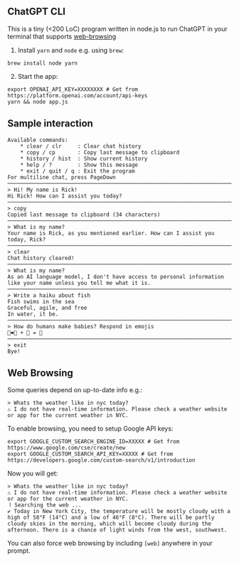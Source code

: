 ChatGPT CLI
---
This is a tiny (<200 LoC) program written in node.js to run ChatGPT in your terminal that supports [web-browsing](#web-browsing)

1. Install `yarn` and `node` e.g. using `brew`:
```shell
brew install node yarn
```

2. Start the app:
```shell
export OPENAI_API_KEY=XXXXXXXX # Get from https://platform.openai.com/account/api-keys
yarn && node app.js
```

## Sample interaction
```
Available commands:
    * clear / clr     : Clear chat history
    * copy / cp       : Copy last message to clipboard
    * history / hist  : Show current history
    * help / ?        : Show this message
    * exit / quit / q : Exit the program
For multiline chat, press PageDown
────────────────────────────────────────────────────────────────────────────────────
> Hi! My name is Rick!
Hi Rick! How can I assist you today?
────────────────────────────────────────────────────────────────────────────────────
> copy
Copied last message to clipboard (34 characters)
────────────────────────────────────────────────────────────────────────────────────
> What is my name?
Your name is Rick, as you mentioned earlier. How can I assist you today, Rick?
────────────────────────────────────────────────────────────────────────────────────
> clear
Chat history cleared!
────────────────────────────────────────────────────────────────────────────────────
> What is my name?
As an AI language model, I don't have access to personal information like your name unless you tell me what it is.
────────────────────────────────────────────────────────────────────────────────────
> Write a haiku about fish
Fish swims in the sea
Graceful, agile, and free
In water, it be.
────────────────────────────────────────────────────────────────────────────────────
> How do humans make babies? Respond in emojis
👨‍❤️‍️‍👩 + 💏️ = 👶
────────────────────────────────────────────────────────────────────────────────────
> exit
Bye!
```

## Web Browsing
Some queries depend on up-to-date info e.g.:
```
> Whats the weather like in nyc today?
⚠ I do not have real-time information. Please check a weather website or app for the current weather in NYC.
```
To enable browsing, you need to setup Google API keys:
```shell
export GOOGLE_CUSTOM_SEARCH_ENGINE_ID=XXXXX # Get from https://www.google.com/cse/create/new
export GOOGLE_CUSTOM_SEARCH_API_KEY=XXXXX # Get from https://developers.google.com/custom-search/v1/introduction
```

Now you will get:
```shell
> Whats the weather like in nyc today?
⚠ I do not have real-time information. Please check a weather website or app for the current weather in NYC.
⠸ Searching the web ...
✔ Today in New York City, the temperature will be mostly cloudy with a high of 58°F (14°C) and a low of 46°F (8°C). There will be partly cloudy skies in the morning, which will become cloudy during the afternoon. There is a chance of light winds from the west, southwest.
```

You can also force web browsing by including `[web]` anywhere in your prompt.